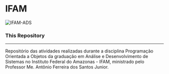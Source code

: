 # IFAM
![IFAM-ADS](https://github.com/otthonleao/ifam-ads/assets/54039360/e07dcb8d-8e18-40a5-9266-8d51c7eb1248)

### This Repository
***
Repositório das atividades realizadas durante a disciplina Programação Orientada a Objetos da graduação em Análise e Desenvolvimento de Sistemas no Instituto Federal do Amazonas - IFAM, ministrado pelo Professor Me. Antônio Ferreira dos Santos Junior.
